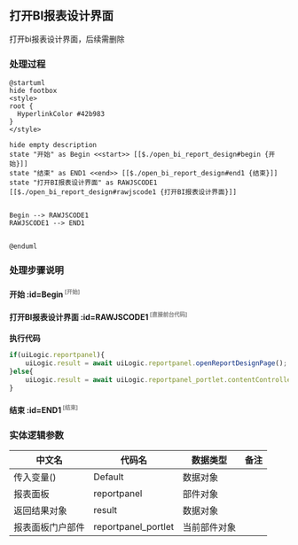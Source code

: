 ## 打开BI报表设计界面 <!-- {docsify-ignore-all} -->

   打开bi报表设计界面，后续需删除

### 处理过程

```plantuml
@startuml
hide footbox
<style>
root {
  HyperlinkColor #42b983
}
</style>

hide empty description
state "开始" as Begin <<start>> [[$./open_bi_report_design#begin {开始}]]
state "结束" as END1 <<end>> [[$./open_bi_report_design#end1 {结束}]]
state "打开BI报表设计界面" as RAWJSCODE1  [[$./open_bi_report_design#rawjscode1 {打开BI报表设计界面}]]


Begin --> RAWJSCODE1
RAWJSCODE1 --> END1


@enduml
```


### 处理步骤说明

#### 开始 :id=Begin<sup class="footnote-symbol"> <font color=gray size=1>[开始]</font></sup>




#### 打开BI报表设计界面 :id=RAWJSCODE1<sup class="footnote-symbol"> <font color=gray size=1>[直接前台代码]</font></sup>



<p class="panel-title"><b>执行代码</b></p>

```javascript
if(uiLogic.reportpanel){
    uiLogic.result = await uiLogic.reportpanel.openReportDesignPage();
}else{
    uiLogic.result = await uiLogic.reportpanel_portlet.contentController.openReportDesignPage();
}

```

#### 结束 :id=END1<sup class="footnote-symbol"> <font color=gray size=1>[结束]</font></sup>






### 实体逻辑参数

|    中文名   |    代码名    |  数据类型      |备注 |
| --------| --------| --------  | --------   |
|传入变量(<i class="fa fa-check"/></i>)|Default|数据对象||
|报表面板|reportpanel|部件对象||
|返回结果对象|result|数据对象||
|报表面板门户部件|reportpanel_portlet|当前部件对象||
